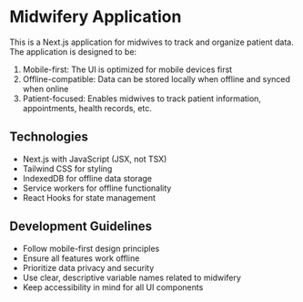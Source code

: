 <!-- Use this file to provide workspace-specific custom instructions to Copilot. For more details, visit https://code.visualstudio.com/docs/copilot/copilot-customization#_use-a-githubcopilotinstructionsmd-file -->

# Midwifery Application

This is a Next.js application for midwives to track and organize patient data. The application is designed to be:

1. Mobile-first: The UI is optimized for mobile devices first
2. Offline-compatible: Data can be stored locally when offline and synced when online
3. Patient-focused: Enables midwives to track patient information, appointments, health records, etc.

## Technologies

- Next.js with JavaScript (JSX, not TSX)
- Tailwind CSS for styling
- IndexedDB for offline data storage
- Service workers for offline functionality
- React Hooks for state management

## Development Guidelines

- Follow mobile-first design principles
- Ensure all features work offline
- Prioritize data privacy and security
- Use clear, descriptive variable names related to midwifery
- Keep accessibility in mind for all UI components
